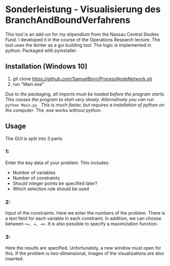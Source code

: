 # Sonderleistung - Visualisierung des BranchAndBoundVerfahrens

This tool is an add-on for my stipendium from the Nassau Central Studies Fund. I developed it in the course of the Operations Research lecture. 
The tool uses the tkinter as a gui building tool. The logic is implemented in python. Packaged with pyinstaller.

## Installation (Windows 10)

1. git clone https://github.com/SamuelBorn/ProcessNodeNetwork.git
2. run "Main.exe" 

*Due to the packaging, all imports must be loaded before the program starts. This causes the program to start very slowly.
Alternatively you can run* `python Main.py` *. This is much faster, but requires a installation of python on the computer*. The .exe works without python.


## Usage

The GUI is split into 3 parts.

### 1:

Enter the key data of your problem. This includes:
* Number of variables
* Number of constraints
* Should integer points be specified later?
* Which selection rule should be used

### 2:

Input of the constraints. Here we enter the numbers of the problem. There is a text field for each variable in each constraint.
In addition, we can choose between `<=, =, =>`.
It is also possible to specify a maximization function.

### 3:

Here the results are specified. Unfortunately, a new window must open for this.
If the problem is two-dimensional, images of the visualizations are also inserted.




